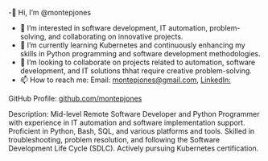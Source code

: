 -👋 Hi, I’m @montepjones
- 👀 I’m interested in software development, IT automation, problem-solving, and collaborating on innovative projects.
- 🌱 I’m currently learning Kubernetes and continuously enhancing my skills in Python programming and software development methodologies.
- 💞️ I’m looking to collaborate on projects related to automation, software development, and IT solutions thhat require creative problem-solving.
- 📫 How to reach me:
Email: montepjones@gmail.com, [LinkedIn:](http://linkedin.com/in/montepjones)

GitHub Profile: [github.com/montepjones](https://github.com/montepjones)

Description: Mid-level Remote Software Developer and Python Programmer with experience in IT automation and software implementation support. Proficient in Python, Bash, SQL, and various platforms and tools. Skilled in troubleshooting, problem resolution, and following the Software Development Life Cycle (SDLC). Actively pursuing Kubernetes certification.

<!---
montepjones/montepjones is a ✨ special ✨ repository because its `README.md` (this file) appears on your GitHub profile.
You can click the Preview link to take a look at your changes.
--->
